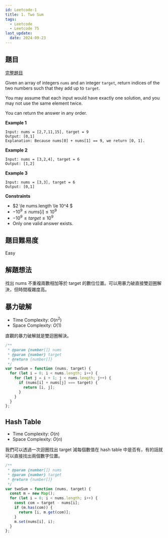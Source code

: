 ```yaml
---
id: Leetcode-1
title: 1. Two Sum
tags:
  - Leetcode
  - Leetcode 75
last_update:
  date: 2024-09-23
---
```


## 題目

[完整題目](https://leetcode.com/problems/two-sum/description/)

Given an array of integers `nums` and an integer `target`, return indices of the two numbers such that they add up to `target`.

You may assume that each input would have exactly one solution, and you may not use the same element twice.

You can return the answer in any order.

**Example 1**

```
Input: nums = [2,7,11,15], target = 9
Output: [0,1]
Explanation: Because nums[0] + nums[1] == 9, we return [0, 1].
```

**Example 2**

```
Input: nums = [3,2,4], target = 6
Output: [1,2]
```

**Example 3**

```
Input: nums = [3,3], target = 6
Output: [0,1]
```

**Constraints**

- $2 \le nums.length \le 10^4 $
- $-10^9 \le nums[i] \le 10^9$
- $-10^9 \le target \le 10^9$
- Only one valid answer exists.

## 題目難易度

Easy

## 解題想法

找出 nums 不重複兩數相加等於 target 的數位位置。可以用暴力破直接雙迴圈解決，但時間複雜度高。

## 暴力破解

- Time Complexity: $O(n^2)$
- Space Complexity: $O(1)$

直觀的暴力破解就是雙迴圈解決。

```js
/**
 * @param {number[]} nums
 * @param {number} target
 * @return {number[]}
 */
var twoSum = function (nums, target) {
  for (let i = 0; i < nums.length; i++) {
    for (let j = i + 1; j < nums.length; j++) {
      if (nums[i] + nums[j] === target) {
        return [i, j];
      }
    }
  }
};
```

## Hash Table

- Time Complexity: $O(n)$
- Space Complexity: $O(n)$

我們可以透過一次迴圈找出 target 減每個數值在 hash table 中是否有，有的話就可以直接找出兩個數字位置。

```js
/**
 * @param {number[]} nums
 * @param {number} target
 * @return {number[]}
 */
var twoSum = function (nums, target) {
  const m = new Map();
  for (let i = 0; i < nums.length; i++) {
    const com = target - nums[i];
    if (m.has(com)) {
      return [i, m.get(com)];
    }
    m.set(nums[i], i);
  }
};
```
